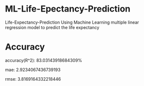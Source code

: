 # ML-Life-Epectancy-Prediction
Life-Expectancy-Prediction Using Machine Learning multiple linear regression model to predict the life expectancy

# Accuracy

accuracy(R^2): 83.03143918684309%

mae: 2.9234067436739193

rmse: 3.8169164332218446
